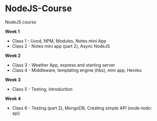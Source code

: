 # NodeJS-Course
NodeJS course

**Week 1** <br/>
- Class 1 - Uvod, NPM, Modules, Notes mini App <br/>
- Class 2 - Notes mini app (part 2), Async NodeJS <br/>

**Week 2** <br/>
- Class 3 - Weather App, express and starting server <br/>
- Class 4 - Middleware, templating engine (hbs), mini app, Heroku <br/>

**Week 3** <br/>
- Class 5 - Testing, introduction <br/>

**Week 4** <br/>
- Class 6 - Testing (part 2), MongoDB, Creating simple API (node-todo-api) <br/>
